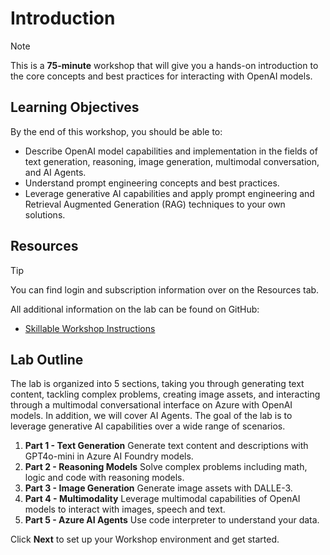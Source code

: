 # Introduction

> [!NOTE]
>This is a **75-minute** workshop that will give you a hands-on introduction to the core concepts and best practices for interacting with OpenAI models.

## Learning Objectives

By the end of this workshop, you should be able to:

 - Describe OpenAI model capabilities and implementation in the fields of text generation, reasoning, image generation, multimodal conversation, and AI Agents.
 - Understand prompt engineering concepts and best practices.
 - Leverage generative AI capabilities and apply prompt engineering and Retrieval Augmented Generation (RAG) techniques to your own solutions.

## Resources

> [!TIP]
> You can find login and subscription information over on the Resources tab.

All additional information on the lab can be found on GitHub:

- [Skillable Workshop Instructions](https://github.com/microsoft/Build25-LAB324/tree/main/lab/Skillable%20Workshop%20Instructions)

## Lab Outline

The lab is organized into 5 sections, taking you through generating text content, tackling complex problems, creating image assets, and interacting through a multimodal conversational interface on Azure with OpenAI models. In addition, we will cover AI Agents. The goal of the lab is to leverage generative AI capabilities over a wide range of scenarios.

1. **Part 1 - Text Generation** Generate text content and descriptions with GPT4o-mini in Azure AI Foundry models.
2. **Part 2 - Reasoning Models** Solve complex problems including math, logic and code with reasoning models.
3. **Part 3 - Image Generation** Generate image assets with DALLE-3.
4. **Part 4 - Multimodality** Leverage multimodal capabilities of OpenAI models to interact with images, speech and text.
5. **Part 5 - Azure AI Agents** Use code interpreter to understand your data.

Click **Next** to set up your Workshop environment and get started.